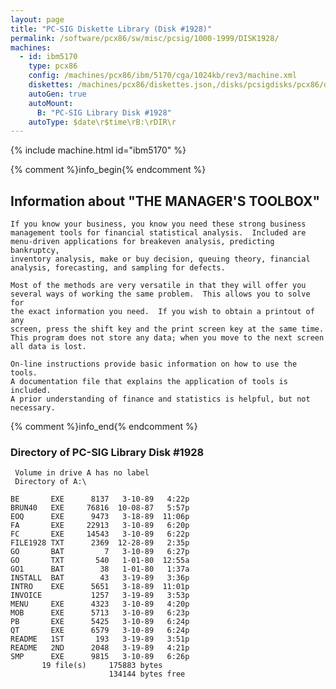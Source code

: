```yaml
---
layout: page
title: "PC-SIG Diskette Library (Disk #1928)"
permalink: /software/pcx86/sw/misc/pcsig/1000-1999/DISK1928/
machines:
  - id: ibm5170
    type: pcx86
    config: /machines/pcx86/ibm/5170/cga/1024kb/rev3/machine.xml
    diskettes: /machines/pcx86/diskettes.json,/disks/pcsigdisks/pcx86/diskettes.json
    autoGen: true
    autoMount:
      B: "PC-SIG Library Disk #1928"
    autoType: $date\r$time\rB:\rDIR\r
---
```


{% include machine.html id="ibm5170" %}

{% comment %}info_begin{% endcomment %}

## Information about "THE MANAGER'S TOOLBOX"

    If you know your business, you know you need these strong business
    management tools for financial statistical analysis.  Included are
    menu-driven applications for breakeven analysis, predicting bankruptcy,
    inventory analysis, make or buy decision, queuing theory, financial
    analysis, forecasting, and sampling for defects.
    
    Most of the methods are very versatile in that they will offer you
    several ways of working the same problem.  This allows you to solve for
    the exact information you need.  If you wish to obtain a printout of any
    screen, press the shift key and the print screen key at the same time.
    This program does not store any data; when you move to the next screen
    all data is lost.
    
    On-line instructions provide basic information on how to use the tools.
    A documentation file that explains the application of tools is included.
    A prior understanding of finance and statistics is helpful, but not
    necessary.
{% comment %}info_end{% endcomment %}


### Directory of PC-SIG Library Disk #1928

     Volume in drive A has no label
     Directory of A:\

    BE       EXE      8137   3-10-89   4:22p
    BRUN40   EXE     76816  10-08-87   5:57p
    EOQ      EXE      9473   3-18-89  11:06p
    FA       EXE     22913   3-10-89   6:20p
    FC       EXE     14543   3-10-89   6:22p
    FILE1928 TXT      2369  12-28-89   2:35p
    GO       BAT         7   3-10-89   6:27p
    GO       TXT       540   1-01-80  12:55a
    GO1      BAT        38   1-01-80   1:37a
    INSTALL  BAT        43   3-19-89   3:36p
    INTRO    EXE      5651   3-18-89  11:01p
    INVOICE           1257   3-19-89   3:53p
    MENU     EXE      4323   3-10-89   4:20p
    MOB      EXE      5713   3-10-89   6:23p
    PB       EXE      5425   3-10-89   6:24p
    QT       EXE      6579   3-10-89   6:24p
    README   1ST       193   3-19-89   3:51p
    README   2ND      2048   3-19-89   4:21p
    SMP      EXE      9815   3-10-89   6:26p
           19 file(s)     175883 bytes
                          134144 bytes free
